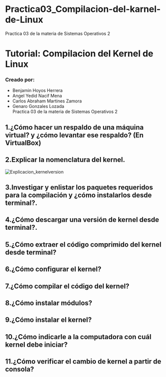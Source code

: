 # Practica03_Compilacion-del-karnel-de-Linux
Practica 03 de la materia de Sistemas Operativos 2
# Tutorial:  Compilacion del Kernel de Linux
### Creado por:
* Benjamin Hoyos Herrera 
* Angel Yedid Nacif Mena
* Carlos Abraham Martines Zamora
* Genaro Gonzales Lozada  
Practica 03 de la materia de Sistemas Operativos 2  


## 1.¿Cómo hacer un respaldo de una máquina virtual? y ¿cómo levantar ese respaldo? (En VirtualBox)

## 2.Explicar la nomenclatura del kernel.
![Explicacion_kernelversion](https://github.com/Benqui/Practica03_Compilacion-del-kernel-de-Linux/blob/main/Images/002.png)

## 3.Investigar y enlistar los paquetes requeridos para la compilación y ¿cómo instalarlos desde terminal?.

## 4.¿Cómo descargar una versión de kernel desde terminal?.

## 5.¿Cómo extraer el código comprimido del kernel desde terminal?

## 6.¿Cómo configurar el kernel?

## 7.¿Cómo compilar el código del kernel?

## 8.¿Cómo instalar módulos?

## 9.¿Cómo instalar el kernel?

## 10.¿Cómo indicarle a la computadora con cuál kernel debe iniciar?

## 11.¿Cómo verificar el cambio de kernel a partir de consola?


